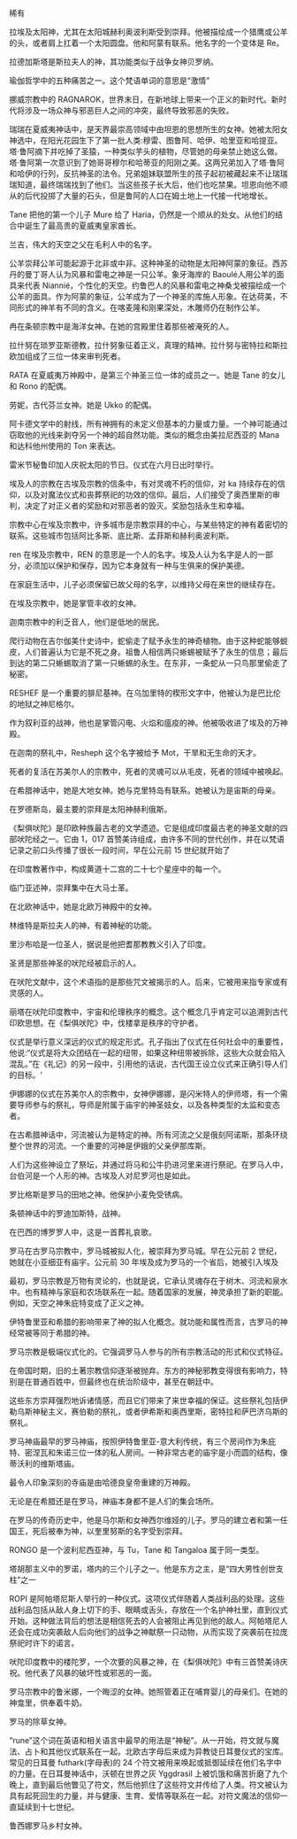 <title>Dictionary of Pagan Religions</title> <link href="e9780806537023_css.css" rel="stylesheet" type="text/css"> 

稀有

拉埃及太阳神，尤其在太阳城赫利奥波利斯受到崇拜。他被描绘成一个猎鹰或公羊的头，或者肩上扛着一个太阳圆盘。他和阿蒙有联系。他名字的一个变体是 Re。

拉德加斯塔是斯拉夫人的神，其功能类似于战争女神贝罗纳。

瑜伽哲学中的五种痛苦之一。这个梵语单词的意思是“激情”

挪威宗教中的 RAGNAROK，世界末日，在新地球上带来一个正义的新时代。新时代将涉及一场众神与邪恶巨人之间的冲突，最终导致邪恶的失败。

瑞瑞在夏威夷神话中，是天界最崇高领域中由坦恩的思想所生的女神。她被太阳女神选中，在阳光花园生下了第一批人类:穆雷、图鲁阿、哈伊、哈里亚和哈提亚。塔·鲁阿摘下并吃掉了圣猿，一种类似芋头的植物，尽管她的母亲禁止她这么做。塔·鲁阿第一次意识到了她哥哥穆尔和哈蒂亚的阳刚之美。这两兄弟加入了塔·鲁阿和哈伊的行列，反抗神圣的法令。兄弟姐妹联盟所生的孩子起初被藏起来不让瑞瑞瑞知道，最终瑞瑞找到了他们。当这些孩子长大后，他们也吃禁果。坦恩向他不顺从的后代投掷了大量的石头，但是鲁阿的人口在姆土地上一代接一代地增长。

Tane 把他的第一个儿子 Mure 给了 Haria，仍然是一个顺从的处女。从他们的结合中诞生了最高贵的夏威夷皇家酋长。

兰吉，伟大的天空之父在毛利人中的名字。

公羊崇拜公羊可能起源于北非或中非。这种神圣的动物是太阳神阿蒙的象征。西苏丹的曼丁哥人认为风暴和雷电之神是一只公羊。象牙海岸的 Baoulé人用公羊的面具来代表 Niannié，个性化的天空。约鲁巴人的风暴和雷电之神桑戈被描绘成一个公羊的面具。作为阿蒙的象征，公羊成为了一个神圣的库施人形象。在达荷美，不同形式的神羊有不同的含义。在喀麦隆和刚果深处，木雕师仍在制作公羊。

冉在条顿宗教中是海洋女神。在她的宫殿里住着那些被淹死的人。

拉什努在琐罗亚斯德教，拉什努象征着正义，真理的精神。拉什努与密特拉和斯拉欧加组成了三位一体来审判死者。

RATA 在夏威夷万神殿中，是第三个神圣三位一体的成员之一。她是 Tane 的女儿和 Rono 的配偶。

劳妮，古代芬兰女神。她是 Ukko 的配偶。

阿卡德文学中的射线，所有神拥有的未定义但基本的力量或力量。一个神可能通过窃取他的光线来剥夺另一个神的超自然功能。类似的概念由美拉尼西亚的 Mana 和达科他州使用的 Ton 来表达。

雷米节秘鲁印加人庆祝太阳的节日。仪式在六月日出时举行。

埃及人的宗教在古埃及宗教的信条中，有对灵魂不朽的信仰，对 ka 持续存在的信仰，以及对魔法仪式和丧葬祭祀的功效的信仰。最后，人们接受了奥西里斯的审判，决定了对正义者的奖励和对邪恶者的毁灭。奖励包括永生和幸福。

宗教中心在埃及宗教中，许多城市是宗教崇拜的中心，与某些特定的神有着密切的联系。这些城市包括阿比多斯、底比斯、孟菲斯和赫利奥波利斯。

ren 在埃及宗教中，REN 的意思是一个人的名字。埃及人认为名字是人的一部分，必须加以保护和保存，因为它本身就有一种与生俱来的保护美德。

在家庭生活中，儿子必须保留已故父母的名字，以维持父母在来世的继续存在。

在埃及宗教中，她是掌管丰收的女神。

迦南宗教中的利乏音人，他们是低地的居民。

爬行动物在吉尔伽美什史诗中，蛇偷走了赋予永生的神奇植物。由于这种蛇能够蜕皮，人们普遍认为它是不死之身。祖鲁人相信两只蜥蜴被赋予了永生的信息；最后到达的第二只蜥蜴取消了第一只蜥蜴的永生。在东非，一条蛇从一只鸟那里偷走了秘密。

RESHEF 是一个重要的腓尼基神。在乌加里特的楔形文字中，他被认为是巴比伦的地狱之神尼格尔。

作为叙利亚的战神，他也是掌管闪电、火焰和瘟疫的神。他被吸收进了埃及的万神殿。

在迦南的祭礼中，Resheph 这个名字被给予 Mot，干旱和无生命的天才。

死者的复活在苏美尔人的宗教中，死者的灵魂可以从毛皮，死者的领域中被唤起。

在希腊神话中，她是大地女神。她与克里特岛有联系。她被认为是宙斯的母亲。

在罗德斯岛，最主要的崇拜是太阳神赫利俄斯。

《梨俱吠陀》是印欧种族最古老的文学遗迹。它是组成印度最古老的神圣文献的四部吠陀经之一。它由 1，017 首赞美诗组成，由许多不同的世代创作，并在以梵语记录之前口头传播了很长一段时间，早在公元前 15 世纪就开始了

在印度教著作中，构成黄道十二宫的二十七个星座中的每一个。

临门亚述神，崇拜集中在大马士革。

在北欧神话中，她是北欧万神殿中的女神。

林维特是斯拉夫人的神，有着神秘的功能。

里沙布哈是一位圣人，据说是他把耆那教教义引入了印度。

圣贤是那些神圣的吠陀经被启示的人。

在吠陀文献中，这个术语指的是那些咒文被揭示的人。后来，它被用来指专家或有灵感的人。

丽塔在吠陀印度教中，宇宙和伦理秩序的概念。这个概念几乎肯定可以追溯到古代印欧思想。在《梨俱吠陀》中，伐楼拿是秩序的守护者。

仪式是举行意义深远的仪式的规定形式。孔子指出了仪式在任何社会中的重要性，他说:“仪式是将大众团结在一起的纽带，如果这种纽带被拆除，这些大众就会陷入混乱。”在《礼记》的另一段中，引用他的话说，古代国王设立仪式来正确引导人们的目标。'

伊娜娜的仪式在苏美尔人的宗教中，女神伊娜娜，是闪米特人的伊师塔，有一个需要导师参与的祭礼，导师是附属于庙宇的神圣妓女，以及各种类型的太监和变态者。

在古希腊神话中，河流被认为是特定的神。所有河流之父是俄刻阿诺斯，那条环绕整个世界的河流。一个重要的河神是伊娥的父亲伊那库斯。

人们为这些神设立了祭坛，并通过将马和公牛扔进河里来进行祭祀。在罗马人中，台伯河是一个人形的神。古埃及人对尼罗河也是如此。

罗比格斯是罗马的田地之神。他保护小麦免受锈病。

条顿神话中的罗迪加斯特，战神。

在巴西的博罗罗人中，这是一首葬礼哀歌。

罗马在古罗马宗教中，罗马城被拟人化，被崇拜为罗马城。早在公元前 2 世纪，她就在小亚细亚有庙宇。公元前 30 年埃及成为罗马的一个省后，她被引入埃及

最初，罗马宗教是万物有灵论的，也就是说，它承认灵魂存在于树木、河流和泉水中。也有精神与家庭和农场联系在一起。随着国家的发展，神灵承担了新的职能。例如，天空之神朱庇特变成了正义之神。

伊特鲁里亚和希腊的影响带来了神的拟人化概念。就功能和属性而言，古罗马的神经常被等同于希腊的神。

罗马宗教是极端仪式化的。它强调罗马人参与的所有宗教活动的形式和仪式特征。

在帝国时期，旧的土著宗教信仰逐渐被抛弃。东方的神秘邪教变得很有影响力，特别是在普通百姓中，但最终也在统治阶级中，甚至在朝廷中。

这些东方崇拜强烈地诉诸情感，而且它们带来了来世幸福的保证。这些祭礼包括伊勒乌斯神秘主义，赛伯勒的祭礼，或者伊希斯和奥西里斯，密特拉和萨巴济乌斯的祭礼。

罗马神庙最早的罗马神庙，按照伊特鲁里亚-意大利传统，有三个房间作为朱庇特、密涅瓦和朱诺三位一体的私人房间。一种非常古老的庙宇是小而圆的结构，像蒂沃利的维斯塔庙。

最令人印象深刻的寺庙是由哈德良皇帝重建的万神殿。

无论是在希腊还是在罗马，神庙本身都不是人们的集会场所。

在罗马的传奇历史中，他是马尔斯和女神西尔维娅的儿子。罗马的建立者和第一任国王，死后被奉为神，以奎里努斯的名字受到崇拜。

RONGO 是一个波利尼西亚神，与 Tu，Tane 和 Tangaloa 属于同一类型。

塔胡那主义中的罗诺，塔内的三个儿子之一。他是东方之主，是“四大男性创世支柱”之一

ROPI 是阿帕塔尼斯人举行的一种仪式。这项仪式伴随着人类战利品的处理。这些战利品包括从敌人身上切下的手、眼睛或舌头，存放在一个名护神社里，直到仪式开始。这种做法背后的想法是相信死去的人会被阻止再见到他的敌人。阿帕塔尼人还会在成功突袭敌人后向他们的战争之神献祭一只动物，从而实现了突袭前在拉庞祭祀时许下的诺言。

吠陀印度教中的楼陀罗，一个次要的风暴之神，在《梨俱吠陀》中有三首赞美诗庆祝。他代表了风暴的破坏性或邪恶的一面。

罗马宗教中的鲁米娜，一个晦涩的女神。她照管着正在哺育婴儿的母亲们。在她的神龛里，供奉着牛奶。

罗马的除草女神。

“rune”这个词在英语和相关语言中最早的用法是“神秘”。从一开始，符文就与魔法、占卜和其他仪式联系在一起。北欧古字母后来成为异教徒日耳曼仪式的宝库。常见的日耳曼 futhark(字母表)的 24 个符文被用来唤起或抵御延续在他们名字中的力量。在日耳曼神话中，沃顿在世界之灰 Yggdrasil 上被饥饿和痛苦折磨了九个晚上，直到最后他瞥见了符文，然后他抓住了这些符文并传给了人类。符文被认为具有起死回生的力量，并与健康、生育、爱情等联系在一起。对符文魔法的信仰一直延续到十七世纪。

鲁西娜罗马乡村女神。